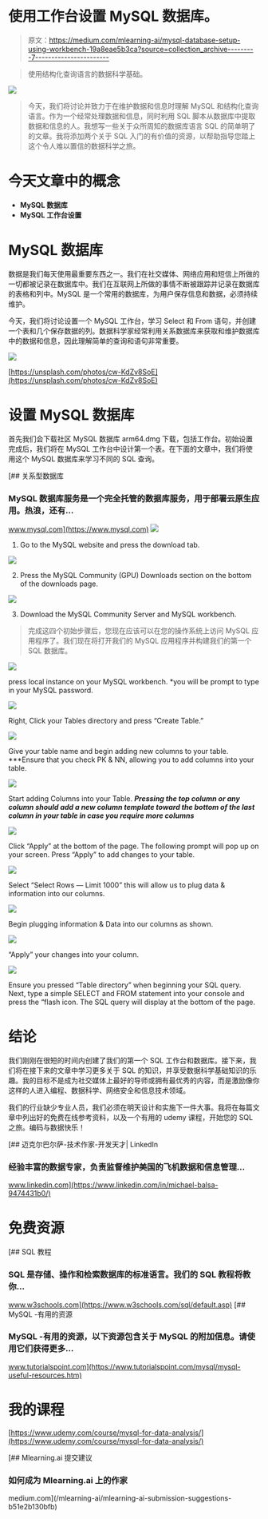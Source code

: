 # 使用工作台设置 MySQL 数据库。

> 原文：<https://medium.com/mlearning-ai/mysql-database-setup-using-workbench-19a8eae5b3ca?source=collection_archive---------7----------------------->

> 使用结构化查询语言的数据科学基础。

![](img/0982cb8c28c34d9f3dbecfac07504d0d.png)

> 今天，我们将讨论并致力于在维护数据和信息时理解 MySQL 和结构化查询语言。作为一个经常处理数据和信息，同时利用 SQL 脚本从数据库中提取数据和信息的人。我想写一些关于众所周知的数据库语言 SQL 的简单明了的文章。我将添加两个关于 SQL 入门的有价值的资源，以帮助指导您踏上这个令人难以置信的数据科学之旅。

# **今天文章中的概念**

*   **MySQL 数据库**
*   **MySQL 工作台设置**

# MySQL 数据库

数据是我们每天使用最重要东西之一。我们在社交媒体、网络应用和短信上所做的一切都被记录在数据库中。我们在互联网上所做的事情不断被跟踪并记录在数据库的表格和列中。MySQL 是一个常用的数据库，为用户保存信息和数据，必须持续维护。

今天，我们将讨论设置一个 MySQL 工作台，学习 Select 和 From 语句，并创建一个表和几个保存数据的列。数据科学家经常利用关系数据库来获取和维护数据库中的数据和信息，因此理解简单的查询和语句非常重要。

![](img/68a99e16f444d65af6192d38f68e79d3.png)

[https://unsplash.com/photos/cw-KdZv8SoE](https://unsplash.com/photos/cw-KdZv8SoE)

# 设置 MySQL 数据库

首先我们会下载社区 MySQL 数据库 arm64.dmg 下载，包括工作台。初始设置完成后，我们将在 MySQL 工作台中设计第一个表。在下面的文章中，我们将使用这个 MySQL 数据库来学习不同的 SQL 查询。

 [## 关系型数据库

### MySQL 数据库服务是一个完全托管的数据库服务，用于部署云原生应用。热浪，还有…

www.mysql.com](https://www.mysql.com) ![](img/8ec327f85c82a89fa3627acac3fb4960.png)

1) Go to the MySQL website and press the download tab.

![](img/2040e8acb3e80169effdac899bd477c9.png)

2) Press the MySQL Community (GPU) Downloads section on the bottom of the downloads page.

![](img/0729043ca87dd389d2c553ce5992a453.png)

3) Download the MySQL Community Server and MySQL workbench.

> 完成这四个初始步骤后，您现在应该可以在您的操作系统上访问 MySQL 应用程序了。我们现在将打开我们的 MySQL 应用程序并构建我们的第一个 SQL 数据库。

![](img/868f579ef87cf226f61fd06562052e17.png)

press local instance on your MySQL workbench. *you will be prompt to type in your MySQL password.

![](img/4faf4ceffed5109c137b1d703d5145c6.png)

Right, Click your Tables directory and press “Create Table.”

![](img/3aa7fa25c2c5731fd76baa1e28be6e61.png)

Give your table name and begin adding new columns to your table. ***Ensure that you check PK & NN, allowing you to add columns into your table.

![](img/193cb112c0d2dfc77b179b33eeafcd3d.png)

Start adding Columns into your Table. ***Pressing the top column or any column should add a new column template toward the bottom of the last column in your table in case you require more columns***

![](img/a3bf84d04316254f2a53eb336baa3ee3.png)

Click “Apply” at the bottom of the page. The following prompt will pop up on your screen. Press “Apply” to add changes to your table.

![](img/b2665d0f4d509274fa6e8b1b8a9d9c42.png)

Select “Select Rows — Limit 1000” this will allow us to plug data & information into our columns.

![](img/513ff754d5946447a42acee61d2bd11c.png)

Begin plugging information & Data into our columns as shown.

![](img/af9cc4dfbd81107f3e31eb5e60f6fb36.png)

“Apply” your changes into your column.

![](img/5fd54f46eccd6a3f34812e7c775b1aa6.png)

Ensure you pressed “Table directory” when beginning your SQL query. Next, type a simple SELECT and FROM statement into your console and press the “flash icon. The SQL query will display at the bottom of the page.

# 结论

我们刚刚在很短的时间内创建了我们的第一个 SQL 工作台和数据库。接下来，我们将在接下来的文章中学习更多关于 SQL 的知识，并享受数据科学基础知识的乐趣。我的目标不是成为社交媒体上最好的导师或拥有最优秀的内容，而是激励像你这样的人进入编程、数据科学、网络安全和信息技术领域。

我们的行业缺少专业人员，我们必须在明天设计和实施下一件大事。我将在每篇文章中列出好的免费在线参考资料，以及一个有用的 udemy 课程，开始您的 SQL 之旅。编码与数据快乐！

[](https://www.linkedin.com/in/michael-balsa-9474431b0/) [## 迈克尔巴尔萨-技术作家-开发天才| LinkedIn

### 经验丰富的数据专家，负责监督维护美国的飞机数据和信息管理…

www.linkedin.com](https://www.linkedin.com/in/michael-balsa-9474431b0/) 

# 免费资源

[](https://www.w3schools.com/sql/default.asp) [## SQL 教程

### SQL 是存储、操作和检索数据库的标准语言。我们的 SQL 教程将教你…

www.w3schools.com](https://www.w3schools.com/sql/default.asp) [](https://www.tutorialspoint.com/mysql/mysql-useful-resources.htm) [## MySQL -有用的资源

### MySQL -有用的资源，以下资源包含关于 MySQL 的附加信息。请使用它们获得更多…

www.tutorialspoint.com](https://www.tutorialspoint.com/mysql/mysql-useful-resources.htm) 

# 我的课程

[https://www.udemy.com/course/mysql-for-data-analysis/](https://www.udemy.com/course/mysql-for-data-analysis/)

[](/mlearning-ai/mlearning-ai-submission-suggestions-b51e2b130bfb) [## Mlearning.ai 提交建议

### 如何成为 Mlearning.ai 上的作家

medium.com](/mlearning-ai/mlearning-ai-submission-suggestions-b51e2b130bfb)